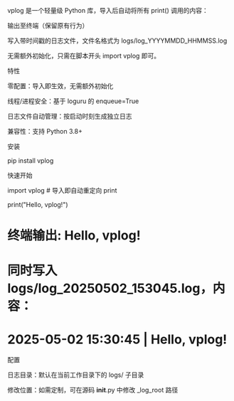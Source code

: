vplog 是一个轻量级 Python 库，导入后自动将所有 print() 调用的内容：

输出至终端（保留原有行为）

写入带时间戳的日志文件，文件名格式为 logs/log_YYYYMMDD_HHMMSS.log

无需额外初始化，只需在脚本开头 import vplog 即可。

特性

零配置：导入即生效，无需额外初始化

线程/进程安全：基于 loguru 的 enqueue=True

日志文件自动管理：按启动时刻生成独立日志

兼容性：支持 Python 3.8+

安装

pip install vplog

快速开始

import vplog        # 导入即自动重定向 print

print("Hello, vplog!")
# 终端输出: Hello, vplog!
# 同时写入 logs/log_20250502_153045.log，内容：
# 2025-05-02 15:30:45 | Hello, vplog!

配置

日志目录：默认在当前工作目录下的 logs/ 子目录

修改位置：如需定制，可在源码 __init__.py 中修改 _log_root 路径

